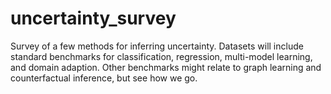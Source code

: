 # uncertainty_survey
Survey of a few methods for inferring uncertainty. Datasets will include standard benchmarks for classification, regression, multi-model learning, and domain adaption. Other benchmarks might relate to graph learning and counterfactual inference, but see how we go.
